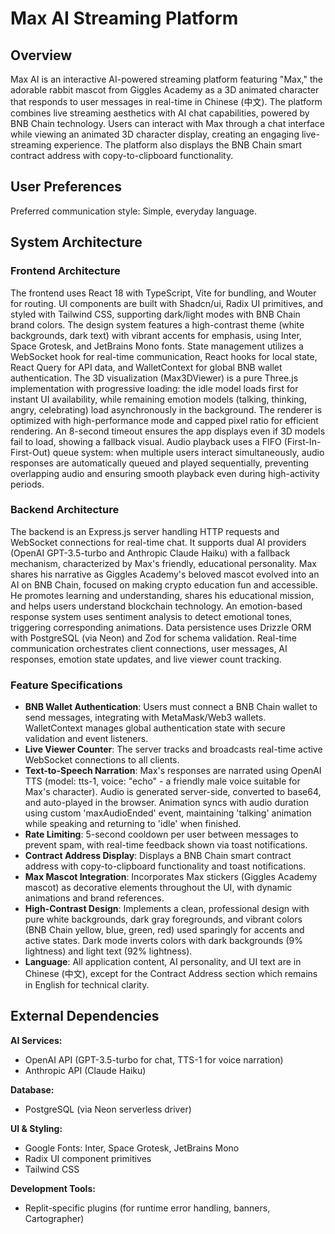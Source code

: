 # Max AI Streaming Platform

## Overview
Max AI is an interactive AI-powered streaming platform featuring "Max," the adorable rabbit mascot from Giggles Academy as a 3D animated character that responds to user messages in real-time in Chinese (中文). The platform combines live streaming aesthetics with AI chat capabilities, powered by BNB Chain technology. Users can interact with Max through a chat interface while viewing an animated 3D character display, creating an engaging live-streaming experience. The platform also displays the BNB Chain smart contract address with copy-to-clipboard functionality.

## User Preferences
Preferred communication style: Simple, everyday language.

## System Architecture

### Frontend Architecture
The frontend uses React 18 with TypeScript, Vite for bundling, and Wouter for routing. UI components are built with Shadcn/ui, Radix UI primitives, and styled with Tailwind CSS, supporting dark/light modes with BNB Chain brand colors. The design system features a high-contrast theme (white backgrounds, dark text) with vibrant accents for emphasis, using Inter, Space Grotesk, and JetBrains Mono fonts. State management utilizes a WebSocket hook for real-time communication, React hooks for local state, React Query for API data, and WalletContext for global BNB wallet authentication. The 3D visualization (Max3DViewer) is a pure Three.js implementation with progressive loading: the idle model loads first for instant UI availability, while remaining emotion models (talking, thinking, angry, celebrating) load asynchronously in the background. The renderer is optimized with high-performance mode and capped pixel ratio for efficient rendering. An 8-second timeout ensures the app displays even if 3D models fail to load, showing a fallback visual. Audio playback uses a FIFO (First-In-First-Out) queue system: when multiple users interact simultaneously, audio responses are automatically queued and played sequentially, preventing overlapping audio and ensuring smooth playback even during high-activity periods.

### Backend Architecture
The backend is an Express.js server handling HTTP requests and WebSocket connections for real-time chat. It supports dual AI providers (OpenAI GPT-3.5-turbo and Anthropic Claude Haiku) with a fallback mechanism, characterized by Max's friendly, educational personality. Max shares his narrative as Giggles Academy's beloved mascot evolved into an AI on BNB Chain, focused on making crypto education fun and accessible. He promotes learning and understanding, shares his educational mission, and helps users understand blockchain technology. An emotion-based response system uses sentiment analysis to detect emotional tones, triggering corresponding animations. Data persistence uses Drizzle ORM with PostgreSQL (via Neon) and Zod for schema validation. Real-time communication orchestrates client connections, user messages, AI responses, emotion state updates, and live viewer count tracking.

### Feature Specifications
- **BNB Wallet Authentication**: Users must connect a BNB Chain wallet to send messages, integrating with MetaMask/Web3 wallets. WalletContext manages global authentication state with secure validation and event listeners.
- **Live Viewer Counter**: The server tracks and broadcasts real-time active WebSocket connections to all clients.
- **Text-to-Speech Narration**: Max's responses are narrated using OpenAI TTS (model: tts-1, voice: "echo" - a friendly male voice suitable for Max's character). Audio is generated server-side, converted to base64, and auto-played in the browser. Animation syncs with audio duration using custom 'maxAudioEnded' event, maintaining 'talking' animation while speaking and returning to 'idle' when finished.
- **Rate Limiting**: 5-second cooldown per user between messages to prevent spam, with real-time feedback shown via toast notifications.
- **Contract Address Display**: Displays a BNB Chain smart contract address with copy-to-clipboard functionality and toast notifications.
- **Max Mascot Integration**: Incorporates Max stickers (Giggles Academy mascot) as decorative elements throughout the UI, with dynamic animations and brand references.
- **High-Contrast Design**: Implements a clean, professional design with pure white backgrounds, dark gray foregrounds, and vibrant colors (BNB Chain yellow, blue, green, red) used sparingly for accents and active states. Dark mode inverts colors with dark backgrounds (9% lightness) and light text (92% lightness).
- **Language**: All application content, AI personality, and UI text are in Chinese (中文), except for the Contract Address section which remains in English for technical clarity.

## External Dependencies

**AI Services:**
- OpenAI API (GPT-3.5-turbo for chat, TTS-1 for voice narration)
- Anthropic API (Claude Haiku)

**Database:**
- PostgreSQL (via Neon serverless driver)

**UI & Styling:**
- Google Fonts: Inter, Space Grotesk, JetBrains Mono
- Radix UI component primitives
- Tailwind CSS

**Development Tools:**
- Replit-specific plugins (for runtime error handling, banners, Cartographer)